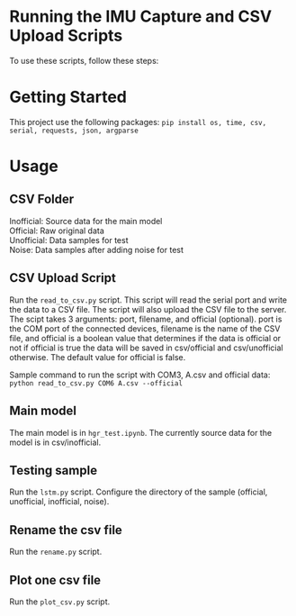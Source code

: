 # Running the IMU Capture and CSV Upload Scripts

To use these scripts, follow these steps:

# Getting Started

This project use the following packages:
`pip install os, time, csv, serial, requests, json, argparse`

# Usage

## CSV Folder
Inofficial: Source data for the main model <br />
Official: Raw original data <br />
Unofficial: Data samples for test <br />
Noise: Data samples after adding noise for test


## CSV Upload Script

Run the `read_to_csv.py` script. This script will read the serial port and write the data to a CSV file. The script will also upload the CSV file to the server.
The scipt takes 3 arguments: port, filename, and official (optional). port is the COM port of the connected devices, filename is the name of the CSV file, and official is a boolean value that determines if the data is official or not if official is true the data will be saved in csv/official and csv/unofficial otherwise. The default value for official is false.

Sample command to run the script with COM3, A.csv and official data:
`python read_to_csv.py COM6 A.csv --official`


## Main model
The main model is in `hgr_test.ipynb`. The currently source data for the model is in csv/inofficial.


## Testing sample
Run the `lstm.py` script. Configure the directory of the sample (official, unofficial, inofficial, noise).


## Rename the csv file
Run the `rename.py` script.


## Plot one csv file
Run the `plot_csv.py` script.
